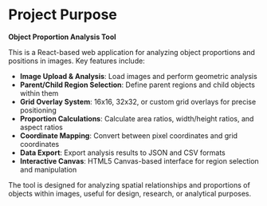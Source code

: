 # Project Purpose

**Object Proportion Analysis Tool**

This is a React-based web application for analyzing object proportions and positions in images. Key features include:

- **Image Upload & Analysis**: Load images and perform geometric analysis
- **Parent/Child Region Selection**: Define parent regions and child objects within them
- **Grid Overlay System**: 16x16, 32x32, or custom grid overlays for precise positioning
- **Proportion Calculations**: Calculate area ratios, width/height ratios, and aspect ratios
- **Coordinate Mapping**: Convert between pixel coordinates and grid coordinates
- **Data Export**: Export analysis results to JSON and CSV formats
- **Interactive Canvas**: HTML5 Canvas-based interface for region selection and manipulation

The tool is designed for analyzing spatial relationships and proportions of objects within images, useful for design, research, or analytical purposes.